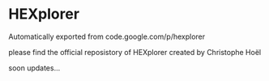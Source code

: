 # HEXplorer
Automatically exported from code.google.com/p/hexplorer

please find the official reposistory of HEXplorer created by Christophe Hoël

soon updates...
